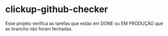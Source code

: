 # clickup-github-checker
Esse projeto verifica as tarefas que estão em DONE ou EM PRODUÇÃO que as branchs não foram fechadas.
